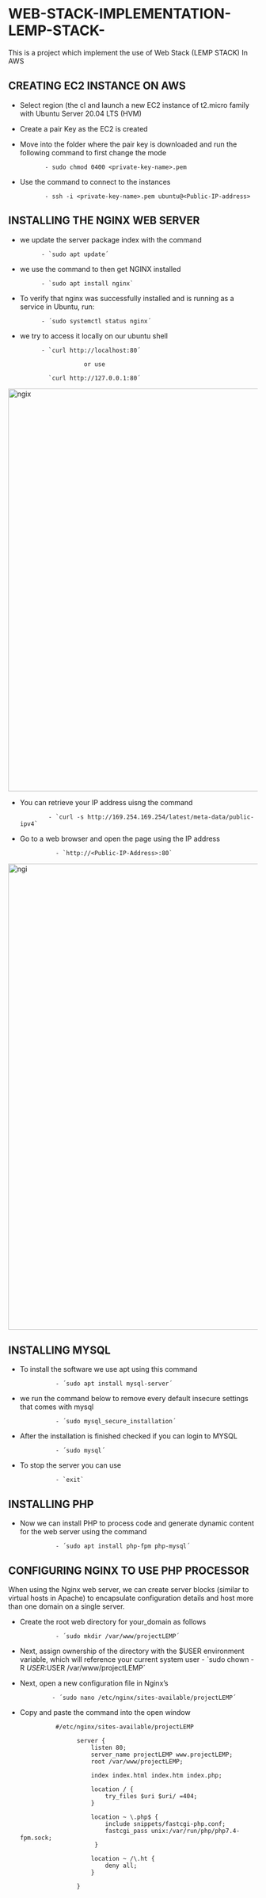 # WEB-STACK-IMPLEMENTATION-LEMP-STACK-

This is a project which implement the use of Web Stack (LEMP STACK) In AWS

## CREATING EC2 INSTANCE ON AWS

- Select region (the cl and launch a new EC2 instance of t2.micro family with Ubuntu Server 20.04 LTS (HVM)

- Create a pair Key as the EC2 is created

- Move into the folder where the pair key is downloaded and run the following command to first change the mode
             
             - sudo chmod 0400 <private-key-name>.pem
             
- Use the command to connect to the instances
              
             - ssh -i <private-key-name>.pem ubuntu@<Public-IP-address>
              
            
## INSTALLING THE NGINX WEB SERVER
- we update the server package index with the command
            
            - `sudo apt update´

- we use the command to then get NGINX installed

            - `sudo apt install nginx`

- To verify that nginx was successfully installed and is running as a service in Ubuntu, run:
          
            - ´sudo systemctl status nginx´

- we try to access it locally on our ubuntu shell

            - `curl http://localhost:80´
     
                        or use 
                        
              `curl http://127.0.0.1:80´           
         
<img width="813" alt="ngix" src="https://user-images.githubusercontent.com/80678596/164011106-8b3a48fe-10a2-4b6a-ad0f-1e93b6c5deb5.png">

- You can retrieve your IP address uisng the command

              - `curl -s http://169.254.169.254/latest/meta-data/public-ipv4`
              
- Go to a web browser and open the page using the IP address

                - `http://<Public-IP-Address>:80`


<img width="941" alt="ngi" src="https://user-images.githubusercontent.com/80678596/164012163-828c968d-f82c-4bab-a959-d4e81405c188.png">


## INSTALLING MYSQL

- To install the software we use apt using this command

                - ´sudo apt install mysql-server´
                
- we run the command below to remove every default insecure settings that comes with mysql

                - ´sudo mysql_secure_installation´

- After the installation is finished checked if you can login to MYSQL

                - ´sudo mysql´ 
              
- To stop the server you can use 

                - `exit`
                
## INSTALLING PHP

- Now we can install PHP to process code and generate dynamic content for the web server using the command
                
                - ´sudo apt install php-fpm php-mysql´

##  CONFIGURING NGINX TO USE PHP PROCESSOR

When using the Nginx web server, we can create server blocks (similar to virtual hosts in Apache) to encapsulate configuration details and host more than one domain on a single server.

- Create the root web directory for your_domain as follows

                - ´sudo mkdir /var/www/projectLEMP´

- Next, assign ownership of the directory with the $USER environment variable, which will reference your current system user
                - `sudo chown -R $USER:$USER /var/www/projectLEMP´
 
 - Next, open a new configuration file in Nginx’s 

                - ´sudo nano /etc/nginx/sites-available/projectLEMP´
- Copy and paste the command into the open window
               
                #/etc/nginx/sites-available/projectLEMP

                      server {
                          listen 80;
                          server_name projectLEMP www.projectLEMP;
                          root /var/www/projectLEMP;

                          index index.html index.htm index.php;

                          location / {
                              try_files $uri $uri/ =404;
                          }

                          location ~ \.php$ {
                              include snippets/fastcgi-php.conf;
                              fastcgi_pass unix:/var/run/php/php7.4-fpm.sock;
                           }

                          location ~ /\.ht {
                              deny all;
                          }

                      }


